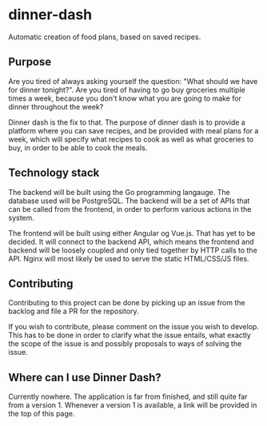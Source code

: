 # dinner-dash

Automatic creation of food plans, based on saved recipes.

## Purpose

Are you tired of always asking yourself the question: "What should we have for dinner tonight?". Are you tired of having to go buy groceries multiple times a week, because you don't know what you are going to make for dinner throughout the week?

Dinner dash is the fix to that. The purpose of dinner dash is to provide a platform where you can save recipes, and be provided with meal plans for a week, which will specify what recipes to cook as well as what groceries to buy, in order to be able to cook the meals.

## Technology stack

The backend will be built using the Go programming langauge. The database used will be PostgreSQL.
The backend will be a set of APIs that can be called from the frontend, in order to perform various actions in the system.

The frontend will be built using either Angular og Vue.js. That has yet to be decided. It will connect to the backend API, which means the frontend and backend will be loosely coupled and only tied together by HTTP calls to the API.
Nginx will most likely be used to serve the static HTML/CSS/JS files.

## Contributing

Contributing to this project can be done by picking up an issue from the backlog and file a PR for the repository.

If you wish to contribute, please comment on the issue you wish to develop. This has to be done in order to clarify what the issue entails, what exactly the scope of the issue is and possibly proposals to ways of solving the issue.

## Where can I use Dinner Dash?

Currently nowhere. The application is far from finished, and still quite far from a version 1. Whenever a version 1 is available, a link will be provided in the top of this page.
